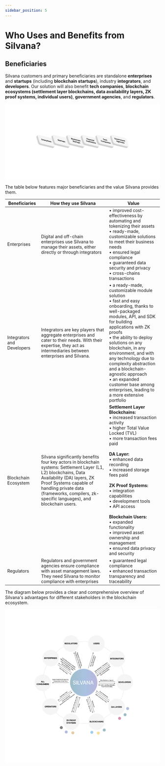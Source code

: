 ```yaml
---
sidebar_position: 5
---
```


# Who Uses and Benefits from Silvana?

## Beneficiaries

Silvana customers and primary beneficiaries are standalone **enterprises** and **startups** (including **blockchain startups**), industry **integrators**, and **developers**. Our solution will also benefit **tech companies**, **blockchain ecosystems (settlement layer blockchains, data availability layers, ZK proof systems, individual users)**, **government agencies**, and **regulators**.

![Beneficiaries](./img/beneficiaries.png)

The table below features major beneficiaries and the value Silvana provides them.

| Beneficiaries | How they use Silvana | Value |
|---------------|----------------------|-------|
| Enterprises | Digital and off-chain enterprises use Silvana to manage their assets, either directly or through integrators | • improved cost-effectiveness by automating and tokenizing their assets<br/>• ready-made, customizable solutions to meet their business needs<br/>• ensured legal compliance<br/>• guaranteed data security and privacy<br/>• cross-chains transactions |
| Integrators and Developers | Integrators are key players that aggregate enterprises and cater to their needs. With their expertise, they act as intermediaries between enterprises and Silvana. | • a ready-made, customizable module solution<br/>• fast and easy onboarding, thanks to well-packaged modules, API, and SDK for building applications with ZK proofs<br/>• the ability to deploy solutions on any blockchain, in any environment, and with any technology due to complexity abstraction and a blockchain-agnostic approach<br/>• an expanded customer base among enterprises, leading to a more extensive portfolio |
| Blockchain Ecosystem | Silvana significantly benefits four key actors in blockchain systems: Settlement Layer (L1, L2) blockchains, Data Availability (DA) layers, ZK Proof Systems capable of handling private data (frameworks, compilers, zk-specific languages), and blockchain users. | **Settlement Layer Blockchains:**<br/>• increased transaction activity<br/>• higher Total Value Locked (TVL)<br/>• more transaction fees paid<br/><br/>**DA Layer:**<br/>• enhanced data recording<br/>• increased storage fees paid<br/><br/>**ZK Proof Systems:**<br/>• integration capabilities<br/>• development tools<br/>• API access<br/><br/>**Blockchain Users:**<br/>• expanded functionality<br/>• improved asset ownership and management<br/>• ensured data privacy and security |
| Regulators | Regulators and government agencies ensure compliance with asset management laws. They need Silvana to monitor compliance with enterprises | • guaranteed legal compliance<br/>• enhanced transaction transparency and traceability |

The diagram below provides a clear and comprehensive overview of Silvana's advantages for different stakeholders in the blockchain ecosystem.

![Silvana Value](./img/silvana-value.png)
